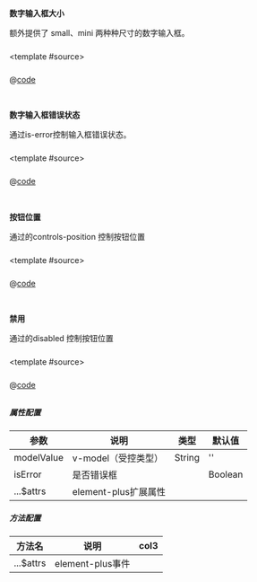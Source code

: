#### 数字输入框大小

额外提供了 small、mini 两种种尺寸的数字输入框。

<common-code-format>

  <template #source>
    <PC-ndInputNumber-ndInputNumber></PC-ndInputNumber-ndInputNumber>
  </template>

  @[code](../.vuepress/components/PC/ndInputNumber/ndInputNumber.vue)

</common-code-format>

#### 数字输入框错误状态

通过is-error控制输入框错误状态。

<common-code-format>

  <template #source>
    <PC-ndInputNumber-ndInputNumberError></PC-ndInputNumber-ndInputNumberError>
  </template>

  @[code](../.vuepress/components/PC/ndInputNumber/ndInputNumberError.vue)

</common-code-format>

#### 按钮位置

通过的controls-position 控制按钮位置

<common-code-format>

  <template #source>
    <PC-ndInputNumber-ndInputNumberControlPosition></PC-ndInputNumber-ndInputNumberControlPosition>
  </template>

  @[code](../.vuepress/components/PC/ndInputNumber/ndInputNumberControlPosition.vue)

</common-code-format>


#### 禁用

通过的disabled 控制按钮位置

<common-code-format>

  <template #source>
    <PC-ndInputNumber-ndInputNumberDisable></PC-ndInputNumber-ndInputNumberDisable>
  </template>

  @[code](../.vuepress/components/PC/ndInputNumber/ndInputNumberDisable.vue)

</common-code-format>


##### 属性配置

| 参数            | 说明                     | 类型        | 默认值                                        |
| --------------- | ------------------------ | ----------- | --------------------------------------------- |
| modelValue   | v-model（受控类型）             | String   | ''                        | |
| isError   | 是否错误框 |             |             Boolean                                  | false
| ...$attrs   | element-plus扩展属性 |             |                                               |

##### 方法配置

| 方法名                      | 说明          | col3         |
| --------------------------- | ------------- | ------------ |
| ...$attrs    | element-plus事件  |      |

<style>
h4{
padding:15px 0;
margin-bottom:0 !important;
}
p{
margin-top:0 !important;
padding-bottom:10px;
}
</style>
